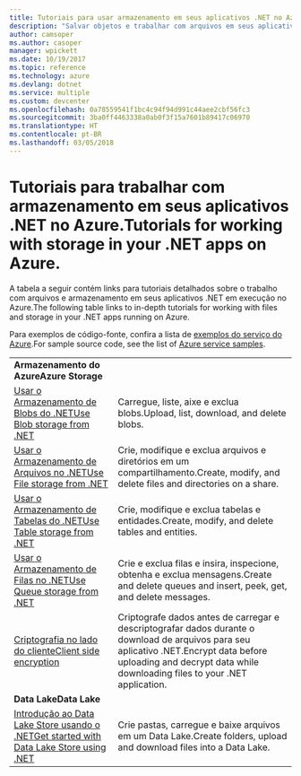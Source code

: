 ```yaml
---
title: Tutoriais para usar armazenamento em seus aplicativos .NET no Azure
description: "Salvar objetos e trabalhar com arquivos em seus aplicativos .NET em execução no Azure"
author: camsoper
ms.author: casoper
manager: wpickett
ms.date: 10/19/2017
ms.topic: reference
ms.technology: azure
ms.devlang: dotnet
ms.service: multiple
ms.custom: devcenter
ms.openlocfilehash: 0a78559541f1bc4c94f94d991c44aee2cbf56fc3
ms.sourcegitcommit: 3ba0ff4463338a0ab0f3f15a7601b89417c06970
ms.translationtype: HT
ms.contentlocale: pt-BR
ms.lasthandoff: 03/05/2018
---
```

# <a name="tutorials-for-working-with-storage-in-your-net-apps-on-azure"></a><span data-ttu-id="8f1f8-103">Tutoriais para trabalhar com armazenamento em seus aplicativos .NET no Azure.</span><span class="sxs-lookup"><span data-stu-id="8f1f8-103">Tutorials for working with storage in your .NET apps on Azure.</span></span>

<span data-ttu-id="8f1f8-104">A tabela a seguir contém links para tutoriais detalhados sobre o trabalho com arquivos e armazenamento em seus aplicativos .NET em execução no Azure.</span><span class="sxs-lookup"><span data-stu-id="8f1f8-104">The following table links to in-depth tutorials for working with files and storage in your .NET apps running on Azure.</span></span>

<span data-ttu-id="8f1f8-105">Para exemplos de código-fonte, confira a lista de [exemplos do serviço do Azure](https://azure.microsoft.com/resources/samples/?platform=dotnet).</span><span class="sxs-lookup"><span data-stu-id="8f1f8-105">For sample source code, see the list of [Azure service samples](https://azure.microsoft.com/resources/samples/?platform=dotnet).</span></span>

| | |
|---|---|
| <span data-ttu-id="8f1f8-106">**Armazenamento do Azure**</span><span class="sxs-lookup"><span data-stu-id="8f1f8-106">**Azure Storage**</span></span> ||
| <span data-ttu-id="8f1f8-107">[Usar o Armazenamento de Blobs do .NET][1]</span><span class="sxs-lookup"><span data-stu-id="8f1f8-107">[Use Blob storage from .NET][1]</span></span> | <span data-ttu-id="8f1f8-108">Carregue, liste, aixe e exclua blobs.</span><span class="sxs-lookup"><span data-stu-id="8f1f8-108">Upload, list, download, and delete blobs.</span></span> |
| <span data-ttu-id="8f1f8-109">[Usar o Armazenamento de Arquivos no .NET][4]</span><span class="sxs-lookup"><span data-stu-id="8f1f8-109">[Use File storage from .NET][4]</span></span> | <span data-ttu-id="8f1f8-110">Crie, modifique e exclua arquivos e diretórios em um compartilhamento.</span><span class="sxs-lookup"><span data-stu-id="8f1f8-110">Create, modify, and delete files and directories on a share.</span></span> | 
| <span data-ttu-id="8f1f8-111">[Usar o Armazenamento de Tabelas do .NET][3]</span><span class="sxs-lookup"><span data-stu-id="8f1f8-111">[Use Table storage from .NET][3]</span></span> | <span data-ttu-id="8f1f8-112">Crie, modifique e exclua tabelas e entidades.</span><span class="sxs-lookup"><span data-stu-id="8f1f8-112">Create, modify, and delete tables and entities.</span></span> |
| <span data-ttu-id="8f1f8-113">[Usar o Armazenamento de Filas no .NET][2]</span><span class="sxs-lookup"><span data-stu-id="8f1f8-113">[Use Queue storage from .NET][2]</span></span> | <span data-ttu-id="8f1f8-114">Crie e exclua filas e insira, inspecione, obtenha e exclua mensagens.</span><span class="sxs-lookup"><span data-stu-id="8f1f8-114">Create and delete queues and insert, peek, get, and delete messages.</span></span> |
| <span data-ttu-id="8f1f8-115">[Criptografia no lado do cliente][5]</span><span class="sxs-lookup"><span data-stu-id="8f1f8-115">[Client side encryption][5]</span></span> | <span data-ttu-id="8f1f8-116">Criptografe dados antes de carregar e descriptografar dados durante o download de arquivos para seu aplicativo .NET.</span><span class="sxs-lookup"><span data-stu-id="8f1f8-116">Encrypt data before uploading and decrypt data while downloading files to your .NET application.</span></span> 
|<span data-ttu-id="8f1f8-117">**Data Lake**</span><span class="sxs-lookup"><span data-stu-id="8f1f8-117">**Data Lake**</span></span>||
| <span data-ttu-id="8f1f8-118">[Introdução ao Data Lake Store usando o .NET][6]</span><span class="sxs-lookup"><span data-stu-id="8f1f8-118">[Get started with Data Lake Store using .NET][6]</span></span> | <span data-ttu-id="8f1f8-119">Crie pastas, carregue e baixe arquivos em um Data Lake.</span><span class="sxs-lookup"><span data-stu-id="8f1f8-119">Create folders, upload and download files into a Data Lake.</span></span> | 

[1]: /azure/storage/storage-dotnet-how-to-use-blobs
[2]: /azure/storage/storage-dotnet-how-to-use-queues
[3]: /azure/storage/storage-dotnet-how-to-use-tables
[4]: /azure/storage/storage-dotnet-how-to-use-files
[5]: /azure/storage/storage-client-side-encryption
[6]: /azure/data-lake-store/data-lake-store-get-started-net-sdk